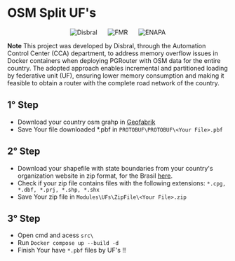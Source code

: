 # OSM Split UF's

<div align="center">
    <img src="https://www.grupodisbral.com.br/assets/img/footer-logo.png" alt="Disbral" style="margin: 0 10px;" />
    <img src="https://www.grupodisbral.com.br/assets/img/2.png" alt="FMR" style="margin: 0 10px;" />
    <img src="https://www.grupodisbral.com.br/assets/img/3.png" alt="ENAPA" style="margin: 0 10px;" />
</div>

**Note** This project was developed by Disbral, through the Automation Control Center (CCA) department, to address memory overflow issues in Docker containers when deploying PGRouter with OSM data for the entire country. The adopted approach enables incremental and partitioned loading by federative unit (UF), ensuring lower memory consumption and making it feasible to obtain a router with the complete road network of the country.

## 1° Step
 - Download your country osm grahp in [Geofabrik](https://download.geofabrik.de/)
 - Save Your file downloaded *.pbf in `PROTOBUF\PROTOBUF\<Your File>.pbf`

## 2° Step
 - Download your shapefile with state boundaries from your country's organization website in zip format, for the Brasil [here](https://www.ibge.gov.br/geociencias/organizacao-do-territorio/malhas-territoriais/15774-malhas.html).
 - Check if your zip file contains files with the following extensions: `*.cpg, *.dbf, *.prj, *.shp, *.shx`
 - Save Your zip file in `Modules\UFs\ZipFile\<Your File>.zip`

 ## 3° Step
 - Open cmd and acess `src\`
 - Run `Docker compose up --build -d`
 - Finish Your have `*.pbf` files by UF's !!
